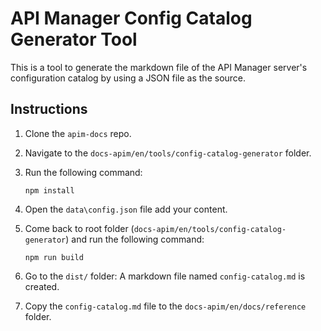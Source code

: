 # API Manager Config Catalog Generator Tool

This is a tool to generate the markdown file of the API Manager server's configuration catalog by using a JSON file as the source.

## Instructions

1. Clone the `apim-docs` repo.
2. Navigate to the `docs-apim/en/tools/config-catalog-generator` folder.
3. Run the following command:

    ```
    npm install
    ```

4. Open the `data\config.json` file add your content.
5. Come back to root folder (`docs-apim/en/tools/config-catalog-generator`) and run the following command:

    ```
    npm run build
    ```

6. Go to the `dist/` folder: A markdown file named `config-catalog.md` is created.
7. Copy the `config-catalog.md` file to the `docs-apim/en/docs/reference` folder.

